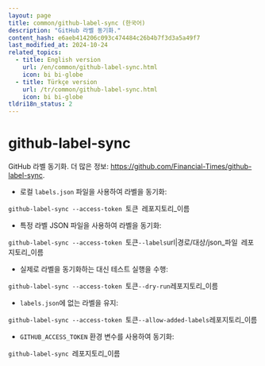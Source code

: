 ```yaml
---
layout: page
title: common/github-label-sync (한국어)
description: "GitHub 라벨 동기화."
content_hash: e6aeb414206c093c474484c26b4b7f3d3a5a49f7
last_modified_at: 2024-10-24
related_topics:
  - title: English version
    url: /en/common/github-label-sync.html
    icon: bi bi-globe
  - title: Türkçe version
    url: /tr/common/github-label-sync.html
    icon: bi bi-globe
tldri18n_status: 2
---
```

# github-label-sync

GitHub 라벨 동기화.
더 많은 정보: <https://github.com/Financial-Times/github-label-sync>.

- 로컬 `labels.json` 파일을 사용하여 라벨을 동기화:

`github-label-sync --access-token `<span class="tldr-var badge badge-pill bg-dark-lm bg-white-dm text-white-lm text-dark-dm font-weight-bold">토큰</span>` `<span class="tldr-var badge badge-pill bg-dark-lm bg-white-dm text-white-lm text-dark-dm font-weight-bold">레포지토리_이름</span>

- 특정 라벨 JSON 파일을 사용하여 라벨을 동기화:

`github-label-sync --access-token `<span class="tldr-var badge badge-pill bg-dark-lm bg-white-dm text-white-lm text-dark-dm font-weight-bold">토큰</span>` --labels `<span class="tldr-var badge badge-pill bg-dark-lm bg-white-dm text-white-lm text-dark-dm font-weight-bold">url|경로/대상/json_파일</span>` `<span class="tldr-var badge badge-pill bg-dark-lm bg-white-dm text-white-lm text-dark-dm font-weight-bold">레포지토리_이름</span>

- 실제로 라벨을 동기화하는 대신 테스트 실행을 수행:

`github-label-sync --access-token `<span class="tldr-var badge badge-pill bg-dark-lm bg-white-dm text-white-lm text-dark-dm font-weight-bold">토큰</span>` --dry-run `<span class="tldr-var badge badge-pill bg-dark-lm bg-white-dm text-white-lm text-dark-dm font-weight-bold">레포지토리_이름</span>

- `labels.json`에 없는 라벨을 유지:

`github-label-sync --access-token `<span class="tldr-var badge badge-pill bg-dark-lm bg-white-dm text-white-lm text-dark-dm font-weight-bold">토큰</span>` --allow-added-labels `<span class="tldr-var badge badge-pill bg-dark-lm bg-white-dm text-white-lm text-dark-dm font-weight-bold">레포지토리_이름</span>

- `GITHUB_ACCESS_TOKEN` 환경 변수를 사용하여 동기화:

`github-label-sync `<span class="tldr-var badge badge-pill bg-dark-lm bg-white-dm text-white-lm text-dark-dm font-weight-bold">레포지토리_이름</span>
